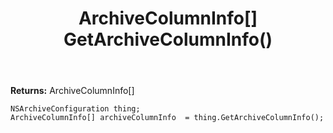 ﻿---
uid: crmscript_ref_NSArchiveConfiguration_GetArchiveColumnInfo
title: ArchiveColumnInfo[] GetArchiveColumnInfo()
intellisense: NSArchiveConfiguration.GetArchiveColumnInfo
keywords: NSArchiveConfiguration, GetArchiveColumnInfo
so.topic: reference
---



**Returns:** ArchiveColumnInfo[]


```crmscript
NSArchiveConfiguration thing;
ArchiveColumnInfo[] archiveColumnInfo  = thing.GetArchiveColumnInfo();
```


